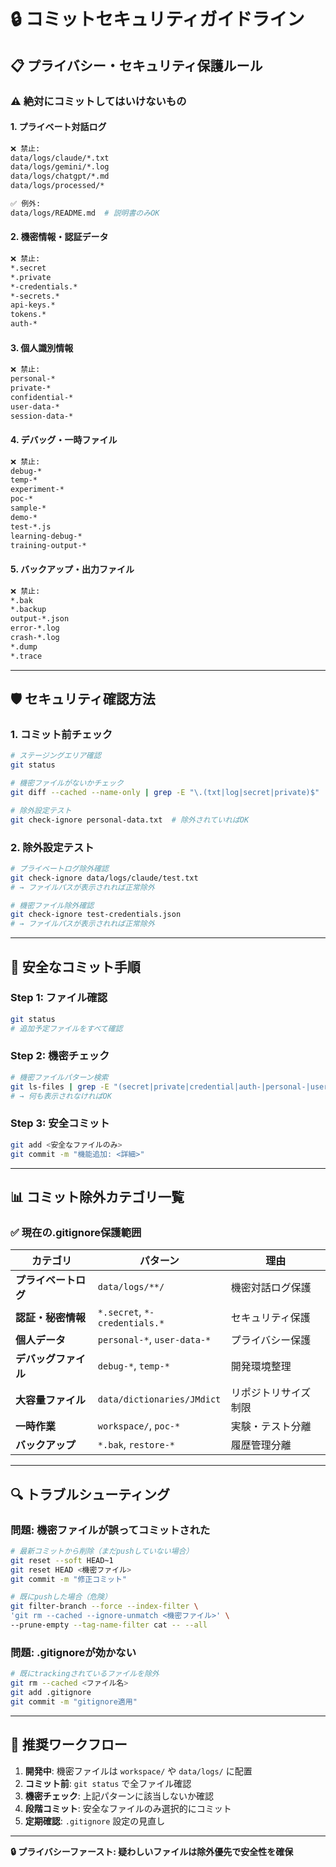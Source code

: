 # 🔒 コミットセキュリティガイドライン

## 📋 **プライバシー・セキュリティ保護ルール**

### ⚠️ **絶対にコミットしてはいけないもの**

#### **1. プライベート対話ログ**
```bash
❌ 禁止:
data/logs/claude/*.txt
data/logs/gemini/*.log  
data/logs/chatgpt/*.md
data/logs/processed/*

✅ 例外:
data/logs/README.md  # 説明書のみOK
```

#### **2. 機密情報・認証データ**
```bash
❌ 禁止:
*.secret
*.private
*-credentials.*
*-secrets.*
api-keys.*
tokens.*
auth-*
```

#### **3. 個人識別情報**
```bash
❌ 禁止:
personal-*
private-*
confidential-*
user-data-*
session-data-*
```

#### **4. デバッグ・一時ファイル**
```bash
❌ 禁止:
debug-*
temp-*
experiment-*
poc-*
sample-*
demo-*
test-*.js
learning-debug-*
training-output-*
```

#### **5. バックアップ・出力ファイル**
```bash
❌ 禁止:
*.bak
*.backup
output-*.json
error-*.log
crash-*.log
*.dump
*.trace
```

---

## 🛡️ **セキュリティ確認方法**

### **1. コミット前チェック**
```bash
# ステージングエリア確認
git status

# 機密ファイルがないかチェック
git diff --cached --name-only | grep -E "\.(txt|log|secret|private)$"

# 除外設定テスト
git check-ignore personal-data.txt  # 除外されていればOK
```

### **2. 除外設定テスト**
```bash
# プライベートログ除外確認
git check-ignore data/logs/claude/test.txt
# → ファイルパスが表示されれば正常除外

# 機密ファイル除外確認  
git check-ignore test-credentials.json
# → ファイルパスが表示されれば正常除外
```

---

## 🚀 **安全なコミット手順**

### **Step 1: ファイル確認**
```bash
git status
# 追加予定ファイルをすべて確認
```

### **Step 2: 機密チェック**
```bash
# 機密ファイルパターン検索
git ls-files | grep -E "(secret|private|credential|auth-|personal-|user-data)"
# → 何も表示されなければOK
```

### **Step 3: 安全コミット**
```bash
git add <安全なファイルのみ>
git commit -m "機能追加: <詳細>"
```

---

## 📊 **コミット除外カテゴリ一覧**

### **✅ 現在の.gitignore保護範囲**

| カテゴリ | パターン | 理由 |
|---------|---------|------|
| **プライベートログ** | `data/logs/**/` | 機密対話ログ保護 |
| **認証・秘密情報** | `*.secret`, `*-credentials.*` | セキュリティ保護 |
| **個人データ** | `personal-*`, `user-data-*` | プライバシー保護 |
| **デバッグファイル** | `debug-*`, `temp-*` | 開発環境整理 |
| **大容量ファイル** | `data/dictionaries/JMdict` | リポジトリサイズ制限 |
| **一時作業** | `workspace/`, `poc-*` | 実験・テスト分離 |
| **バックアップ** | `*.bak`, `restore-*` | 履歴管理分離 |

---

## 🔍 **トラブルシューティング**

### **問題: 機密ファイルが誤ってコミットされた**
```bash
# 最新コミットから削除（まだpushしていない場合）
git reset --soft HEAD~1
git reset HEAD <機密ファイル>
git commit -m "修正コミット"

# 既にpushした場合（危険）
git filter-branch --force --index-filter \
'git rm --cached --ignore-unmatch <機密ファイル>' \
--prune-empty --tag-name-filter cat -- --all
```

### **問題: .gitignoreが効かない**
```bash
# 既にtrackingされているファイルを除外
git rm --cached <ファイル名>
git add .gitignore
git commit -m "gitignore適用"
```

---

## 🎯 **推奨ワークフロー**

1. **開発中**: 機密ファイルは `workspace/` や `data/logs/` に配置
2. **コミット前**: `git status` で全ファイル確認
3. **機密チェック**: 上記パターンに該当しないか確認
4. **段階コミット**: 安全なファイルのみ選択的にコミット
5. **定期確認**: `.gitignore` 設定の見直し

---

**🔒 プライバシーファースト: 疑わしいファイルは除外優先で安全性を確保**